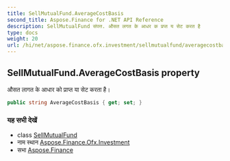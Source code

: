 ```yaml
---
title: SellMutualFund.AverageCostBasis
second_title: Aspose.Finance for .NET API Reference
description: SellMutualFund संपत्त. औसत लगत के आधर क प्रप्त य सेट करत है
type: docs
weight: 20
url: /hi/net/aspose.finance.ofx.investment/sellmutualfund/averagecostbasis/
---
```

## SellMutualFund.AverageCostBasis property

औसत लागत के आधार को प्राप्त या सेट करता है।

```csharp
public string AverageCostBasis { get; set; }
```

### यह सभी देखें

* class [SellMutualFund](../)
* नाम स्थान [Aspose.Finance.Ofx.Investment](../../sellmutualfund/)
* सभा [Aspose.Finance](../../../)


